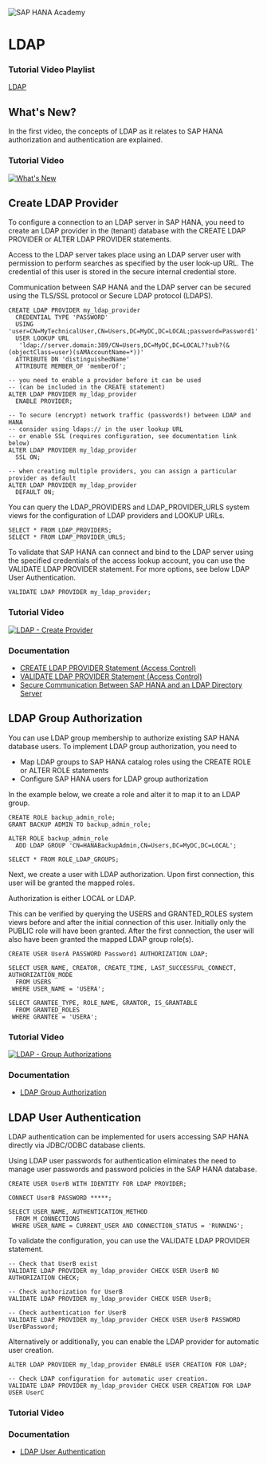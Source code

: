 ![SAP HANA Academy](https://yt3.ggpht.com/-BHsLGUIJDb0/AAAAAAAAAAI/AAAAAAAAAVo/6_d1oarRr8g/s100-mo-c-c0xffffffff-rj-k-no/photo.jpg)
# LDAP #
### Tutorial Video Playlist ### 
[LDAP](https://www.youtube.com/playlist?list=PLkzo92owKnVy851u716gxj4jRiSi7gZkY)

## What's New? ##
In the first video, the concepts of LDAP as it relates to SAP HANA authorization and authentication are explained. 

### Tutorial Video ### 
[![What's New](https://img.youtube.com/vi/9OGphP_1npY/0.jpg)](https://www.youtube.com/watch?v=9OGphP_1npY "What's New")

## Create LDAP Provider ##

To configure a connection to an LDAP server in SAP HANA, you need to create an LDAP provider in the (tenant) database with the CREATE LDAP PROVIDER or ALTER LDAP PROVIDER statements.

Access to the LDAP server takes place using an LDAP server user with permission to perform searches as specified by the user look-up URL. The credential of this user is stored in the secure internal credential store.

Communication between SAP HANA and the LDAP server can be secured using the TLS/SSL protocol or Secure LDAP protocol (LDAPS).
```
CREATE LDAP PROVIDER my_ldap_provider
  CREDENTIAL TYPE 'PASSWORD' 
  USING 'user=CN=MyTechnicalUser,CN=Users,DC=MyDC,DC=LOCAL;password=Password1'
  USER LOOKUP URL 
   'ldap://server.domain:389/CN=Users,DC=MyDC,DC=LOCAL??sub?(&(objectClass=user)(sAMAccountName=*))'
  ATTRIBUTE DN 'distinguishedName'
  ATTRIBUTE MEMBER_OF 'memberOf';
  
-- you need to enable a provider before it can be used 
-- (can be included in the CREATE statement)
ALTER LDAP PROVIDER my_ldap_provider
  ENABLE PROVIDER;

-- To secure (encrypt) network traffic (passwords!) between LDAP and HANA 
-- consider using ldaps:// in the user lookup URL
-- or enable SSL (requires configuration, see documentation link below) 
ALTER LDAP PROVIDER my_ldap_provider
  SSL ON;

-- when creating multiple providers, you can assign a particular provider as default
ALTER LDAP PROVIDER my_ldap_provider
  DEFAULT ON;
```  
You can query the LDAP_PROVIDERS and LDAP_PROVIDER_URLS system views for the configuration of LDAP providers and LOOKUP URLs. 
```  
SELECT * FROM LDAP_PROVIDERS;
SELECT * FROM LDAP_PROVIDER_URLS;
```  
To validate that SAP HANA can connect and bind to the LDAP server using the specified credentials of the access lookup account, you can use the VALIDATE LDAP PROVIDER statement. For more options, see below LDAP User Authentication. 
```
VALIDATE LDAP PROVIDER my_ldap_provider; 
```

### Tutorial Video ### 
[![LDAP - Create Provider](https://img.youtube.com/vi/e4beKQRhPQg/0.jpg)](https://www.youtube.com/watch?v=e4beKQRhPQg "LDAP - Create Provider")

### Documentation ### 
* [CREATE LDAP PROVIDER Statement (Access Control)](https://help.sap.com/viewer/4fe29514fd584807ac9f2a04f6754767/latest/en-US/3b722036ba4941df8712508a3b231643.html)
* [VALIDATE LDAP PROVIDER Statement (Access Control)](https://help.sap.com/viewer/4fe29514fd584807ac9f2a04f6754767/latest/en-US/4181217e3e104c57a5090431c1cd70b7.html)
* [Secure Communication Between SAP HANA and an LDAP Directory Server](https://help.sap.com/viewer/b3ee5778bc2e4a089d3299b82ec762a7/latest/en-US/b9086809b9bb466cbd15542430f2ebe6.html)

## LDAP Group Authorization ##

You can use LDAP group membership to authorize existing SAP HANA database users. 
To implement LDAP group authorization, you need to 
- Map LDAP groups to SAP HANA catalog roles using the CREATE ROLE or ALTER ROLE statements
- Configure SAP HANA users for LDAP group authorization

In the example below, we create a role and alter it to map it to an LDAP group. 
```
CREATE ROLE backup_admin_role;
GRANT BACKUP ADMIN TO backup_admin_role;

ALTER ROLE backup_admin_role 
  ADD LDAP GROUP 'CN=HANABackupAdmin,CN=Users,DC=MyDC,DC=LOCAL';

SELECT * FROM ROLE_LDAP_GROUPS;
```
Next, we create a user with LDAP authorization. Upon first connection, this user will be granted the mapped roles. 

Authorization is either LOCAL or LDAP. 

This can be verified by querying the USERS and GRANTED_ROLES system views before and after the initial connection of this user. Initially only the PUBLIC role will have been granted. After the first connection, the user will also have been granted the mapped LDAP group role(s). 
```
CREATE USER UserA PASSWORD Password1 AUTHORIZATION LDAP;

SELECT USER_NAME, CREATOR, CREATE_TIME, LAST_SUCCESSFUL_CONNECT, AUTHORIZATION_MODE 
  FROM USERS
 WHERE USER_NAME = 'USERA';
 
SELECT GRANTEE_TYPE, ROLE_NAME, GRANTOR, IS_GRANTABLE
  FROM GRANTED_ROLES 
 WHERE GRANTEE = 'USERA'; 
```

### Tutorial Video ### 
[![LDAP - Group Authorizations](https://img.youtube.com/vi/2PiYh63RYM8/0.jpg)](https://www.youtube.com/watch?v=2PiYh63RYM8 "LDAP - Group Authorizations")

### Documentation ### 
* [LDAP Group Authorization](https://help.sap.com/viewer/b3ee5778bc2e4a089d3299b82ec762a7/latest/en-US/9fb0ac08b214477b8276af2b68eeefc3.html)

## LDAP User Authentication ##

LDAP authentication can be implemented for users accessing SAP HANA directly via JDBC/ODBC database clients. 

Using LDAP user passwords for authentication eliminates the need to manage user passwords and password policies in the SAP HANA database.
``` 
CREATE USER UserB WITH IDENTITY FOR LDAP PROVIDER;

CONNECT UserB PASSWORD *****;

SELECT USER_NAME, AUTHENTICATION_METHOD 
  FROM M_CONNECTIONS
 WHERE USER_NAME = CURRENT_USER AND CONNECTION_STATUS = 'RUNNING';
``` 
To validate the configuration, you can use the VALIDATE LDAP PROVIDER statement. 
``` 
-- Check that UserB exist
VALIDATE LDAP PROVIDER my_ldap_provider CHECK USER UserB NO AUTHORIZATION CHECK; 

-- Check authorization for UserB 
VALIDATE LDAP PROVIDER my_ldap_provider CHECK USER UserB;

-- Check authentication for UserB 
VALIDATE LDAP PROVIDER my_ldap_provider CHECK USER UserB PASSWORD UserBPassword;
```
Alternatively or additionally, you can enable the LDAP provider for automatic user creation.
```
ALTER LDAP PROVIDER my_ldap_provider ENABLE USER CREATION FOR LDAP;

-- Check LDAP configuration for automatic user creation. 
VALIDATE LDAP PROVIDER my_ldap_provider CHECK USER CREATION FOR LDAP USER UserC
```

### Tutorial Video ### 


### Documentation ### 
* [LDAP User Authentication](https://help.sap.com/viewer/b3ee5778bc2e4a089d3299b82ec762a7/latest/en-US/868f8b988e2d42ccb89ccaf263cd9986.html)
